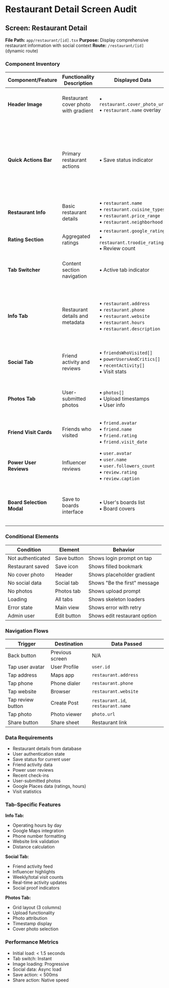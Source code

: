 # Restaurant Detail Screen Audit

## Screen: Restaurant Detail
**File Path:** `app/restaurant/[id].tsx`
**Purpose:** Display comprehensive restaurant information with social context
**Route:** `/restaurant/[id]` (dynamic route)

### Component Inventory

| Component/Feature | Functionality Description | Displayed Data | User Interactions | States |
|------------------|---------------------------|----------------|-------------------|---------|
| **Header Image** | Restaurant cover photo with gradient | • `restaurant.cover_photo_url`<br>• `restaurant.name` overlay | • Tap back: Navigate back | • Default<br>• No image fallback |
| **Quick Actions Bar** | Primary restaurant actions | • Save status indicator | • Tap save: Toggle save/boards<br>• Tap share: Share restaurant<br>• Tap camera: Add photo<br>• Tap review: Create post | • Default<br>• Saved<br>• Saving |
| **Restaurant Info** | Basic restaurant details | • `restaurant.name`<br>• `restaurant.cuisine_types`<br>• `restaurant.price_range`<br>• `restaurant.neighborhood` | • None (display only) | • Default |
| **Rating Section** | Aggregated ratings | • `restaurant.google_rating`<br>• `restaurant.troodie_rating`<br>• Review count | • Tap: View all reviews | • Default<br>• No ratings |
| **Tab Switcher** | Content section navigation | • Active tab indicator | • Tap tab: Switch section | • Info (default)<br>• Social<br>• Photos |
| **Info Tab** | Restaurant details and metadata | • `restaurant.address`<br>• `restaurant.phone`<br>• `restaurant.website`<br>• `restaurant.hours`<br>• `restaurant.description` | • Tap address: Open maps<br>• Tap phone: Call<br>• Tap website: Open browser | • Default<br>• Loading |
| **Social Tab** | Friend activity and reviews | • `friendsWhoVisited[]`<br>• `powerUsersAndCritics[]`<br>• `recentActivity[]`<br>• Visit stats | • Tap user: View profile<br>• Tap activity: View detail | • Default<br>• Empty<br>• Loading |
| **Photos Tab** | User-submitted photos | • `photos[]`<br>• Upload timestamps<br>• User info | • Tap photo: View fullscreen<br>• Tap add: Upload photo | • Default<br>• Empty<br>• Loading |
| **Friend Visit Cards** | Friends who visited | • `friend.avatar`<br>• `friend.name`<br>• `friend.rating`<br>• `friend.visit_date` | • Tap card: View friend profile | • Default<br>• Empty state |
| **Power User Reviews** | Influencer reviews | • `user.avatar`<br>• `user.name`<br>• `user.followers_count`<br>• `review.rating`<br>• `review.caption` | • Tap review: View full review<br>• Tap user: View profile | • Default<br>• Empty |
| **Board Selection Modal** | Save to boards interface | • User's boards list<br>• Board covers | • Select board: Add to board<br>• Create new: New board | • Closed<br>• Open<br>• Saving |

### Conditional Elements

| Condition | Element | Behavior |
|-----------|---------|----------|
| Not authenticated | Save button | Shows login prompt on tap |
| Restaurant saved | Save icon | Shows filled bookmark |
| No cover photo | Header | Shows placeholder gradient |
| No social data | Social tab | Shows "Be the first" message |
| No photos | Photos tab | Shows upload prompt |
| Loading | All tabs | Shows skeleton loaders |
| Error state | Main view | Shows error with retry |
| Admin user | Edit button | Shows edit restaurant option |

### Navigation Flows

| Trigger | Destination | Data Passed |
|---------|-------------|-------------|
| Back button | Previous screen | N/A |
| Tap user avatar | User Profile | `user.id` |
| Tap address | Maps app | `restaurant.address` |
| Tap phone | Phone dialer | `restaurant.phone` |
| Tap website | Browser | `restaurant.website` |
| Tap review button | Create Post | `restaurant.id`, `restaurant.name` |
| Tap photo | Photo viewer | `photo.url` |
| Share button | Share sheet | Restaurant link |

### Data Requirements

- Restaurant details from database
- User authentication state
- Save status for current user
- Friend activity data
- Power user reviews
- Recent check-ins
- User-submitted photos
- Google Places data (ratings, hours)
- Visit statistics

### Tab-Specific Features

**Info Tab:**
- Operating hours by day
- Google Maps integration
- Phone number formatting
- Website link validation
- Distance calculation

**Social Tab:**
- Friend activity feed
- Influencer highlights
- Weekly/total visit counts
- Real-time activity updates
- Social proof indicators

**Photos Tab:**
- Grid layout (3 columns)
- Upload functionality
- Photo attribution
- Timestamp display
- Cover photo selection

### Performance Metrics

- Initial load: < 1.5 seconds
- Tab switch: Instant
- Image loading: Progressive
- Social data: Async load
- Save action: < 500ms
- Share action: Native speed